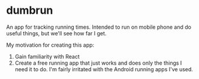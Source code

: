 # dumbrun
An app for tracking running times. Intended to run on mobile phone and do useful things, but we'll see how far I get.

My motivation for creating this app:
1. Gain familiarity with React
2. Create a free running app that just works and does only the things I need it to do. I'm fairly irritated with the 
   Android running apps I've used.
